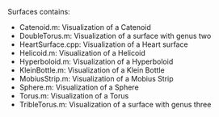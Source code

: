 Surfaces contains: 

- Catenoid.m: Visualization of a Catenoid 
- DoubleTorus.m: Visualization of a surface with genus two
- HeartSurface.cpp: Visualization of a Heart surface 
- Helicoid.m: Visualization of a Helicoid
- Hyperboloid.m: Visualization of a Hyperboloid 
- KleinBottle.m: Visualization of a Klein Bottle
- MobiusStrip.m: Visualization of a Mobius Strip
- Sphere.m: Visualization of a Sphere
- Torus.m: Visualization of a Torus 
- TribleTorus.m: Visualization of a surface with genus three
